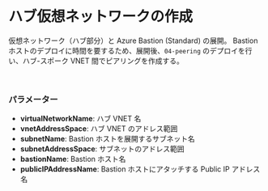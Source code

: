 # ハブ仮想ネットワークの作成

仮想ネットワーク（ハブ部分）と Azure Bastion (Standard) の展開。
Bastion ホストのデプロイに時間を要するため、展開後、`04-peering` のデプロイを行い、ハブ-スポーク VNET 間でピアリングを作成する。

<br />

### パラメーター
- **virtualNetworkName**: ハブ VNET 名
- **vnetAddressSpace**: ハブ VNET のアドレス範囲
- **subnetName**: Bastion ホストを展開するサブネット名
- **subnetAddressSpace**: サブネットのアドレス範囲
- **bastionName**: Bastion ホスト名
- **publicIPAddressName**: Bastion ホストにアタッチする Public IP アドレス名
